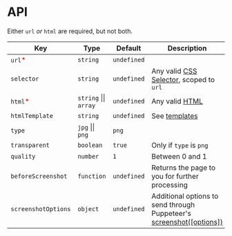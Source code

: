 # API

Either `url` _or_ `html` are required, but not both.

| Key | Type | Default | Description |
| - | - | - | - |
| `url`<span style="color:red">*</span> | `string` | `undefined` | |
| `selector` | `string` | `undefined` | Any valid [CSS Selector](https://developer.mozilla.org/en-US/docs/Web/CSS/CSS_Selectors), scoped to `url` |
| `html`<span style="color:red">*</span> | `string` &#124;&#124; `array` | `undefined` | Any valid [HTML](https://developer.mozilla.org/en-US/docs/Web/HTML) |
| `htmlTemplate` | `string` | `undefined` | See [templates](./templates.md) |
| `type` | `jpg` &#124;&#124; `png` | `png` |  | 
| `transparent` | `boolean` | `true` | Only if `type` is `png` | 
| `quality` | `number` | `1` | Between 0 and 1 | 
| `beforeScreenshot` | `function` | `undefined` | Returns the page to you for further processing | 
| `screenshotOptions` | `object` | `undefined` | Additional options to send through Puppeteer's [screenshot([options])](https://pptr.dev/#?product=Puppeteer&version=v5.5.0&show=api-pagescreenshotoptions) | 
